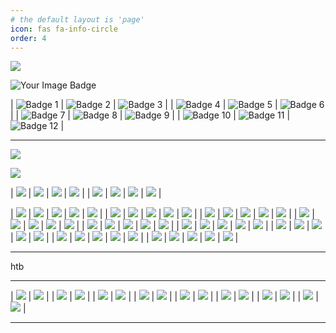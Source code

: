 ```yaml
---
# the default layout is 'page'
icon: fas fa-info-circle
order: 4
---
```



![](https://github.com/umutsaglam/umutsaglam.github.io/blob/main/images/thm.png?raw=true)

<img src="https://tryhackme-badges.s3.amazonaws.com/solidsec.png" alt="Your Image Badge" />


| ![Badge 1](https://assets.tryhackme.com/room-badges/38885e6e4a7ffb23ab9fe5bd2f47f744.png) | ![Badge 2](https://assets.tryhackme.com/room-badges/25dddd71a8d2182d75b2388e0d56fc19.png) | ![Badge 3](https://assets.tryhackme.com/room-badges/4dba45f730428983873a0e37676b34a6.png) |
| ![Badge 4](https://assets.tryhackme.com/room-badges/970a4f7e4bccb67d7f20afe7fecf55d3.png) | ![Badge 5](https://assets.tryhackme.com/room-badges/673e7218f98e4b30568743d6538d9ebd.png) | ![Badge 6](https://assets.tryhackme.com/room-badges/fce1abb9775486d4f1d0af1dc785bba0.png) |
| ![Badge 7](https://assets.tryhackme.com/room-badges/24df75a720abb7ed7609dc622b2ab52e.png) | ![Badge 8](https://assets.tryhackme.com/room-badges/abe06b460c270817279cff41be79d16c.png) | ![Badge 9](https://assets.tryhackme.com/room-badges/a6bb243b0f4f8f797f254cb34783d451.png) |
| ![Badge 10](https://assets.tryhackme.com/room-badges/6adb171eafdaad4516db095099dbe33e.png) | ![Badge 11](https://assets.tryhackme.com/room-badges/d5a4f019864860da7d03bdb7edfdf893.png) | ![Badge 12](https://assets.tryhackme.com/room-badges/e3670d1efbbba8fd708d89790615ffd3.png) |


---

![](https://github.com/umutsaglam/umutsaglam.github.io/blob/main/images/hackviser.jpg?raw=true)

![](https://github.com/umutsaglam/umutsaglam.github.io/blob/main/images/qa.png?raw=true)

| ![](https://github.com/umutsaglam/umutsaglam.github.io/blob/main/images/q1.png?raw=true) | ![](https://github.com/umutsaglam/umutsaglam.github.io/blob/main/images/q2.png?raw=true) | ![](https://github.com/umutsaglam/umutsaglam.github.io/blob/main/images/q3.png?raw=true) | ![](https://github.com/umutsaglam/umutsaglam.github.io/blob/main/images/q4.png?raw=true) |
| ![](https://github.com/umutsaglam/umutsaglam.github.io/blob/main/images/q5.png?raw=true) | ![](https://github.com/umutsaglam/umutsaglam.github.io/blob/main/images/q6.png?raw=true) | ![](https://github.com/umutsaglam/umutsaglam.github.io/blob/main/images/q7.png?raw=true) | ![](https://github.com/umutsaglam/umutsaglam.github.io/blob/main/images/q8.png?raw=true) |


| ![](https://github.com/umutsaglam/umutsaglam.github.io/blob/main/images/Screenshot_1.png?raw=true) | ![](https://github.com/umutsaglam/umutsaglam.github.io/blob/main/images/Screenshot_2.png?raw=true) | ![](https://github.com/umutsaglam/umutsaglam.github.io/blob/main/images/Screenshot_3.png?raw=true) | ![](https://github.com/umutsaglam/umutsaglam.github.io/blob/main/images/Screenshot_4.png?raw=true) | ![](https://github.com/umutsaglam/umutsaglam.github.io/blob/main/images/Screenshot_5.png?raw=true) |
| ![](https://github.com/umutsaglam/umutsaglam.github.io/blob/main/images/Screenshot_6.png?raw=true) | ![](https://github.com/umutsaglam/umutsaglam.github.io/blob/main/images/Screenshot_7.png?raw=true) | ![](https://github.com/umutsaglam/umutsaglam.github.io/blob/main/images/Screenshot_8.png?raw=true) | ![](https://github.com/umutsaglam/umutsaglam.github.io/blob/main/images/Screenshot_9.png?raw=true) | ![](https://github.com/umutsaglam/umutsaglam.github.io/blob/main/images/Screenshot_10.png?raw=true) |
| ![](https://github.com/umutsaglam/umutsaglam.github.io/blob/main/images/Screenshot_11.png?raw=true) | ![](https://github.com/umutsaglam/umutsaglam.github.io/blob/main/images/Screenshot_12.png?raw=true) | ![](https://github.com/umutsaglam/umutsaglam.github.io/blob/main/images/Screenshot_13.png?raw=true) | ![](https://github.com/umutsaglam/umutsaglam.github.io/blob/main/images/Screenshot_14.png?raw=true) | ![](https://github.com/umutsaglam/umutsaglam.github.io/blob/main/images/Screenshot_15.png?raw=true) |
| ![](https://github.com/umutsaglam/umutsaglam.github.io/blob/main/images/Screenshot_16.png?raw=true) | ![](https://github.com/umutsaglam/umutsaglam.github.io/blob/main/images/Screenshot_17.png?raw=true) | ![](https://github.com/umutsaglam/umutsaglam.github.io/blob/main/images/Screenshot_18.png?raw=true) | ![](https://github.com/umutsaglam/umutsaglam.github.io/blob/main/images/Screenshot_19.png?raw=true) | ![](https://github.com/umutsaglam/umutsaglam.github.io/blob/main/images/Screenshot_20.png?raw=true) |
| ![](https://github.com/umutsaglam/umutsaglam.github.io/blob/main/images/Screenshot_21.png?raw=true) | ![](https://github.com/umutsaglam/umutsaglam.github.io/blob/main/images/Screenshot_22.png?raw=true) | ![](https://github.com/umutsaglam/umutsaglam.github.io/blob/main/images/Screenshot_23.png?raw=true) | ![](https://github.com/umutsaglam/umutsaglam.github.io/blob/main/images/Screenshot_24.png?raw=true) | ![](https://github.com/umutsaglam/umutsaglam.github.io/blob/main/images/Screenshot_25.png?raw=true) |
| ![](https://github.com/umutsaglam/umutsaglam.github.io/blob/main/images/Screenshot_26.png?raw=true) | ![](https://github.com/umutsaglam/umutsaglam.github.io/blob/main/images/Screenshot_27.png?raw=true) | ![](https://github.com/umutsaglam/umutsaglam.github.io/blob/main/images/Screenshot_28.png?raw=true) | ![](https://github.com/umutsaglam/umutsaglam.github.io/blob/main/images/Screenshot_29.png?raw=true) | ![](https://github.com/umutsaglam/umutsaglam.github.io/blob/main/images/Screenshot_30.png?raw=true) |
| ![](https://github.com/umutsaglam/umutsaglam.github.io/blob/main/images/Screenshot_31.png?raw=true) | ![](https://github.com/umutsaglam/umutsaglam.github.io/blob/main/images/Screenshot_32.png?raw=true) | ![](https://github.com/umutsaglam/umutsaglam.github.io/blob/main/images/Screenshot_33.png?raw=true) | ![](https://github.com/umutsaglam/umutsaglam.github.io/blob/main/images/Screenshot_34.png?raw=true) | ![](https://github.com/umutsaglam/umutsaglam.github.io/blob/main/images/Screenshot_35.png?raw=true) |
| ![](https://github.com/umutsaglam/umutsaglam.github.io/blob/main/images/Screenshot_36.png?raw=true) | ![](https://github.com/umutsaglam/umutsaglam.github.io/blob/main/images/Screenshot_37.png?raw=true) | ![](https://github.com/umutsaglam/umutsaglam.github.io/blob/main/images/Screenshot_38.png?raw=true) | ![](https://github.com/umutsaglam/umutsaglam.github.io/blob/main/images/Screenshot_39.png?raw=true) | ![](https://github.com/umutsaglam/umutsaglam.github.io/blob/main/images/Screenshot_40.png?raw=true) |
| ![](https://github.com/umutsaglam/umutsaglam.github.io/blob/main/images/Screenshot_41.png?raw=true) | ![](https://github.com/umutsaglam/umutsaglam.github.io/blob/main/images/Screenshot_42.png?raw=true) | ![](https://github.com/umutsaglam/umutsaglam.github.io/blob/main/images/Screenshot_43.png?raw=true) | ![](https://github.com/umutsaglam/umutsaglam.github.io/blob/main/images/Screenshot_44.png?raw=true) | ![](https://github.com/umutsaglam/umutsaglam.github.io/blob/main/images/Screenshot_45.png?raw=true) |

---


htb



---


| ![](https://github.com/umutsaglam/umutsaglam.github.io/blob/main/images/sertifika/Cyber_Threat_Management_Badge.jpg?raw=true) | ![](https://github.com/umutsaglam/umutsaglam.github.io/blob/main/images/sertifika/Ethical_Hacker_Badge.jpg?raw=true) |
| ![](https://github.com/umutsaglam/umutsaglam.github.io/blob/main/images/sertifika/cybrary-cert-ethical-hacking_page-0001.jpg?raw=true) | ![](https://github.com/umutsaglam/umutsaglam.github.io/blob/main/images/sertifika/THM-KM78V0PLNA.png?raw=true) |
| ![](https://github.com/umutsaglam/umutsaglam.github.io/blob/main/images/sertifika/THM-VVLGVZGNXK.png?raw=true) | ![](https://github.com/umutsaglam/umutsaglam.github.io/blob/main/images/sertifika/THM-ACWNTUM8VV.png?raw=true) |
| ![](https://github.com/umutsaglam/umutsaglam.github.io/blob/main/images/sertifika/thumbnail_skb_sertifika1.jpg?raw=true) | ![](https://github.com/umutsaglam/umutsaglam.github.io/blob/main/images/sertifika/thumbnail_skb_sertifika2.jpg?raw=true) |
| ![](https://github.com/umutsaglam/umutsaglam.github.io/blob/main/images/sertifika/Pentesting101.jpg?raw=true) | ![](https://github.com/umutsaglam/umutsaglam.github.io/blob/main/images/sertifika/Python101.jpg?raw=true) |
| ![](https://github.com/umutsaglam/umutsaglam.github.io/blob/main/images/sertifika/SQL.jpg?raw=true) | ![](https://github.com/umutsaglam/umutsaglam.github.io/blob/main/images/sertifika/UC-68a3028f-05f0-4f2e-a3ec-3984222bcb2b.jpg?raw=true) |
| ![](https://github.com/umutsaglam/umutsaglam.github.io/blob/main/images/sertifika/UC-966ab29d-013b-4afb-bbe5-72c9cd1d31fa.jpg?raw=true) | ![](https://github.com/umutsaglam/umutsaglam.github.io/blob/main/images/sertifika/UC-8418e744-fd53-48c4-b088-ff7408cf42ef.jpg?raw=true) |
| ![](https://github.com/umutsaglam/umutsaglam.github.io/blob/main/images/sertifika/UC-aa4d7780-8279-441b-844c-d4825b4db5a0.jpg?raw=true) | ![](https://github.com/umutsaglam/umutsaglam.github.io/blob/main/images/sertifika/UC-ee335d92-41cd-46bf-acbc-0b6240aed35b.jpg?raw=true) |








---




